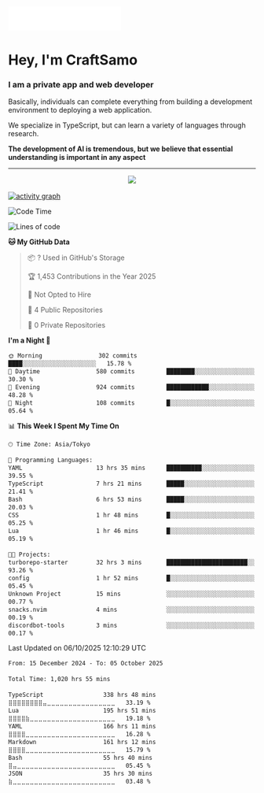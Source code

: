 <img src="images/header.svg"></img>

# Hey, I'm CraftSamo

### I am a private app and web developer

Basically, individuals can complete everything from building a development
environment to deploying a web application.

We specialize in TypeScript, but can learn a variety of languages through
research.

**The development of AI is tremendous, but we believe that essential
understanding is important in any aspect**

---

<p align="center">
  <img alig src="https://github-profile-trophy.vercel.app/?username=craftsamo&theme=onedark&column=-1" />
</p>

[![activity graph](https://github-readme-activity-graph.vercel.app/graph?username=craftsamo&theme=github-dark-dimmed&custom_title=Guilyx%20Activity%20Graph&hide_border=true)](https://github.com/ashutosh00710/github-readme-activity-graph)

<!--START_SECTION:waka-->
![Code Time](http://img.shields.io/badge/Code%20Time-1%2C015%20hrs%2042%20mins-blue)

![Lines of code](https://img.shields.io/badge/From%20Hello%20World%20I%27ve%20Written-582.4%20thousand%20lines%20of%20code-blue)

**🐱 My GitHub Data** 

> 📦 ? Used in GitHub's Storage 
 > 
> 🏆 1,453 Contributions in the Year 2025
 > 
> 🚫 Not Opted to Hire
 > 
> 📜 4 Public Repositories 
 > 
> 🔑 0 Private Repositories 
 > 
**I'm a Night 🦉** 

```text
🌞 Morning                302 commits         ████░░░░░░░░░░░░░░░░░░░░░   15.78 % 
🌆 Daytime                580 commits         ████████░░░░░░░░░░░░░░░░░   30.30 % 
🌃 Evening                924 commits         ████████████░░░░░░░░░░░░░   48.28 % 
🌙 Night                  108 commits         █░░░░░░░░░░░░░░░░░░░░░░░░   05.64 % 
```


📊 **This Week I Spent My Time On** 

```text
🕑︎ Time Zone: Asia/Tokyo

💬 Programming Languages: 
YAML                     13 hrs 35 mins      ██████████░░░░░░░░░░░░░░░   39.55 % 
TypeScript               7 hrs 21 mins       █████░░░░░░░░░░░░░░░░░░░░   21.41 % 
Bash                     6 hrs 53 mins       █████░░░░░░░░░░░░░░░░░░░░   20.03 % 
CSS                      1 hr 48 mins        █░░░░░░░░░░░░░░░░░░░░░░░░   05.25 % 
Lua                      1 hr 46 mins        █░░░░░░░░░░░░░░░░░░░░░░░░   05.19 % 

🐱‍💻 Projects: 
turborepo-starter        32 hrs 3 mins       ███████████████████████░░   93.26 % 
config                   1 hr 52 mins        █░░░░░░░░░░░░░░░░░░░░░░░░   05.45 % 
Unknown Project          15 mins             ░░░░░░░░░░░░░░░░░░░░░░░░░   00.77 % 
snacks.nvim              4 mins              ░░░░░░░░░░░░░░░░░░░░░░░░░   00.19 % 
discordbot-tools         3 mins              ░░░░░░░░░░░░░░░░░░░░░░░░░   00.17 % 
```


 Last Updated on 06/10/2025 12:10:29 UTC
<!--END_SECTION:waka-->

<!--START_SECTION:waka-simple-->

```text
From: 15 December 2024 - To: 05 October 2025

Total Time: 1,020 hrs 55 mins

TypeScript                 338 hrs 48 mins ⣿⣿⣿⣿⣿⣿⣿⣿⣤⣀⣀⣀⣀⣀⣀⣀⣀⣀⣀⣀⣀⣀⣀⣀⣀   33.19 %
Lua                        195 hrs 51 mins ⣿⣿⣿⣿⣷⣀⣀⣀⣀⣀⣀⣀⣀⣀⣀⣀⣀⣀⣀⣀⣀⣀⣀⣀⣀   19.18 %
YAML                       166 hrs 11 mins ⣿⣿⣿⣿⣀⣀⣀⣀⣀⣀⣀⣀⣀⣀⣀⣀⣀⣀⣀⣀⣀⣀⣀⣀⣀   16.28 %
Markdown                   161 hrs 12 mins ⣿⣿⣿⣿⣀⣀⣀⣀⣀⣀⣀⣀⣀⣀⣀⣀⣀⣀⣀⣀⣀⣀⣀⣀⣀   15.79 %
Bash                       55 hrs 40 mins  ⣿⣤⣀⣀⣀⣀⣀⣀⣀⣀⣀⣀⣀⣀⣀⣀⣀⣀⣀⣀⣀⣀⣀⣀⣀   05.45 %
JSON                       35 hrs 30 mins  ⣷⣀⣀⣀⣀⣀⣀⣀⣀⣀⣀⣀⣀⣀⣀⣀⣀⣀⣀⣀⣀⣀⣀⣀⣀   03.48 %
```

<!--END_SECTION:waka-simple-->
